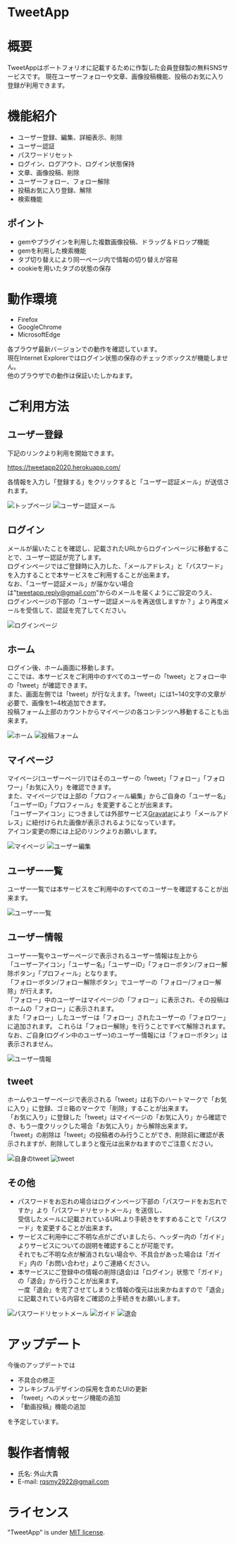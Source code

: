 # TweetApp

# 概要
 
TweetAppはポートフォリオに記載するために作製した会員登録製の無料SNSサービスです。
現在ユーザーフォローや文章、画像投稿機能、投稿のお気に入り登録が利用できます。
 
# 機能紹介
 
* ユーザー登録、編集、詳細表示、削除
* ユーザー認証
* パスワードリセット
* ログイン、ログアウト、ログイン状態保持
* 文章、画像投稿、削除
* ユーザーフォロー、フォロー解除
* 投稿お気に入り登録、解除
* 検索機能

## ポイント

* gemやプラグインを利用した複数画像投稿、ドラッグ＆ドロップ機能
* gemを利用した検索機能
* タブ切り替えにより同一ページ内で情報の切り替えが容易
* cookieを用いたタブの状態の保存

# 動作環境

* Firefox
* GoogleChrome
* MicrosoftEdge

各ブラウザ最新バージョンでの動作を確認しています。  
現在Internet Explorerではログイン状態の保存のチェックボックスが機能しません。  
他のブラウザでの動作は保証いたしかねます。
 
# ご利用方法

## ユーザー登録

下記のリンクより利用を開始できます。  

<https://tweetapp2020.herokuapp.com/>

各情報を入力し「登録する」をクリックすると「ユーザー認証メール」が送信されます。

![トップページ](images/toppage.jpg)
![ユーザー認証メール](images/activation.jpg)  

## ログイン

メールが届いたことを確認し、記載されたURLからログインページに移動することで、ユーザー認証が完了します。  
ログインページではご登録時に入力した、「メールアドレス」と「パスワード」を入力することで本サービスをご利用することが出来ます。  
なお、「ユーザー認証メール」が届かない場合は"tweetapp.reply@gmail.com"からのメールを届くようにご設定のうえ、  
ログインページの下部の「ユーザー認証メールを再送信しますか？」より再度メールを受信して、認証を完了してください。

![ログインページ](images/login.jpg)

## ホーム

ログイン後、ホーム画面に移動します。  
ここでは、本サービスをご利用中のすべてのユーザーの「tweet」とフォロー中の「tweet」が確認できます。  
また、画面左側では「tweet」が行なえます。「tweet」には1~140文字の文章が必要で、画像を1~4枚追加できます。  
投稿フォーム上部のカウントからマイページの各コンテンツへ移動することも出来ます。  

![ホーム](images/home.jpg)
![投稿フォーム](images/tweet_form.jpg)

## マイページ

マイページ(ユーザーページ)ではそのユーザーの「tweet」「フォロー」「フォロワー」「お気に入り」を確認できます。  
また、マイページでは上部の「プロフィール編集」からご自身の「ユーザー名」「ユーザーID」「プロフィール」を変更することが出来ます。  
「ユーザーアイコン」につきましては外部サービス[Gravatar](https://ja.gravatar.com/)により「メールアドレス」に紐付けられた画像が表示されるようになっています。  
アイコン変更の際には上記のリンクよりお願いします。

![マイページ](images/mypage.jpg)
![ユーザー編集](images/edit.jpg)

## ユーザー一覧

ユーザー一覧では本サービスをご利用中のすべてのユーザーを確認することが出来ます。

![ユーザー一覧](images/users_index.jpg)

## ユーザー情報

ユーザー一覧やユーザーページで表示されるユーザー情報は左上から  
「ユーザーアイコン」「ユーザー名」「ユーザーID」「フォローボタン/フォロー解除ボタン」「プロフィール」となります。  
「フォローボタン/フォロー解除ボタン」でユーザーの「フォロー/フォロー解除」が行えます。  
「フォロー」中のユーザーはマイページの「フォロー」に表示され、その投稿はホームの「フォロー」に表示されます。  
また「フォロー」したユーザーは「フォロー」されたユーザーの「フォロワー」に追加されます。
これらは「フォロー解除」を行うことですべて解除されます。
なお、ご自身(ログイン中のユーザー)のユーザー情報には「フォローボタン」は表示されません。

![ユーザー情報](images/users_info.jpg)

## tweet

ホームやユーザーページで表示される「tweet」は右下のハートマークで「お気に入り」に登録、ゴミ箱のマークで「削除」することが出来ます。  
「お気に入り」に登録した「tweet」はマイページの「お気に入り」から確認でき、もう一度クリックした場合「お気に入り」から解除出来ます。  
「tweet」の削除は「tweet」の投稿者のみ行うことができ、削除前に確認が表示されますが、削除してしまうと復元は出来かねますのでご注意ください。 

![自身のtweet](images/own_tweet.jpg)
![tweet](images/tweet.jpg)

## その他

* パスワードをお忘れの場合はログインページ下部の「パスワードをお忘れですか」より「パスワードリセットメール」を送信し、  
受信したメールに記載されているURLより手続きをすすめることで「パスワード」を変更することが出来ます。  
* サービスご利用中にご不明な点がございましたら、ヘッダー内の「ガイド」よりサービスについての説明を確認することが可能です。  
それでもご不明な点が解消されない場合や、不具合があった場合は「ガイド」内の「お問い合わせ」よりご連絡ください。  
* 本サービスにご登録中の情報の削除(退会)は「ログイン」状態で「ガイド」の「退会」から行うことが出来ます。  
一度「退会」を完了させてしまうと情報の復元は出来かねますので「退会」に記載されている内容をご確認の上手続きをお願いします。

![パスワードリセットメール](images/password_reset.jpg)
![ガイド](images/guides.jpg)
![退会](images/unsubscribed.ipg)
 
# アップデート
 
今後のアップデートでは  

* 不具合の修正
* フレキシブルデザインの採用を含めたUIの更新
* 「tweet」へのメッセージ機能の追加
* 「動画投稿」機能の追加

を予定しています。
 
# 製作者情報
 
* 氏名: 外山大貴
* E-mail: rqsmy2922@gmail.com

# ライセンス
 
"TweetApp" is under [MIT license](https://en.wikipedia.org/wiki/MIT_License).
 